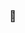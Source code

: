 ###  👋

<!--
**lucasezr/lucasezr** is a ✨ _special_ ✨ repository because its `README.md` (this file) appears on your GitHub profile.


Here a![68747470733a2f2f6769746875622d726561646d652d73747265616b2d73746174732e6865726f6b756170702e636f6d2f3f757365723d4d656c696e614c656e63696e61267468656d653d7261646963616c26686964655f626f726465723d74727565](https://user-images.githubusercontent.com/84158557/200939159-68e1287c-7b8e-471f-a231-cbb8631111fd.svg)


![68747470733a2f2f696d672e736869656c64732e696f2f62616467652f68746d6c352d2532334533344632362e7376673f7374796c653d666f722d7468652d6261646765266c6f676f3d68746d6c35266c6f676f436f6c6f723d7768697465](https://user-images.githubusercontent.com/84158557/200939229-e8ac86f8-439d-47ee-adcb-c845ca03ec3b.svg)

re some ideas to get you started:

- 🔭 I’m currently working on ...
- 🌱 I’m currently learning ...
- 👯 I’m looking to collaborate on ...
- 🤔 I’m looking for help with ...
- 💬 Ask me about ...
- 📫 How to reach me: ...
- 😄 Pronouns: ...
- ⚡ Fun fact: ...
-->
